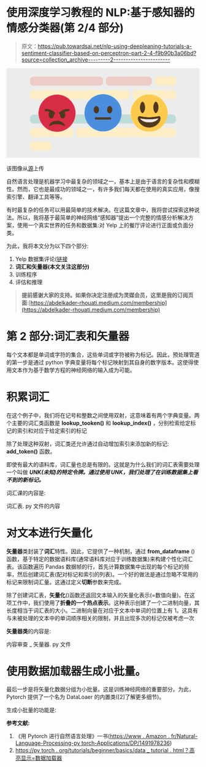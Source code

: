 # 使用深度学习教程的 NLP:基于感知器的情感分类器(第 2/4 部分)

> 原文：<https://pub.towardsai.net/nlp-using-deepleaning-tutorials-a-sentiment-classifier-based-on-perceptron-part-2-4-f9b90b3a06bd?source=collection_archive---------2----------------------->

![](img/200e6d7dac3e16f02cac84b56f94998b.png)

该图像从[源](https://hackernoon.com/drafts/523x232ih.png)上传

自然语言处理是机器学习中最复杂的领域之一，基本上是由于语言的复杂性和模糊性。然而，它也是最成功的领域之一，有许多我们每天都在使用的真实应用，像搜索引擎、翻译工具等等。

有时最复杂的任务可以用最简单的技术解决。在这篇文章中，我将尝试探索这种说法。所以，我将基于最简单的神经网络“感知器”提出一个完整的情感分析解决方案，使用一个真实世界的任务和数据集:对 Yelp 上的餐厅评论进行正面或负面分类。

为此，我将本文分为以下四个部分:

1.  Yelp 数据集评论([链接](/nlp-using-deepleaning-tutorials-a-sentiment-classifier-based-on-perceptron-part-1-4-712eefe20899)
2.  **词汇和矢量器(本文关注这部分)**
3.  训练程序
4.  评估和推理

> **提前感谢大家的支持。如果你决定注册成为灵媒会员，这里是我的订阅页面**:[https://abdelkader-rhouati.medium.com/membership](https://abdelkader-rhouati.medium.com/membership)

# 第 2 部分:**词汇表和矢量器**

每个文本都是单词或字符的集合，这些单词或字符被称为标记。因此，预处理管道的第一步是通过 python 字典变量将每个标记映射到其自身的数字版本。这使得使用文本作为基于数学方程的神经网络的输入成为可能。

# 积累词汇

在这个例子中，我们将在记号和整数之间使用双射，这意味着有两个字典变量。两个主要的词汇类函数是 **lookup_tooken()** 和 **lookup_index()** ，分别检索给定标记的索引和对应于给定索引的标记

除了处理这种双射，词汇类还允许通过自动增加索引来添加新的标记: **add_token()** 函数。

即使有最大的语料库，词汇量也总是有限的。这就是为什么我们的词汇表需要处理一个叫做 ***UNK(未知)的特定令牌。通过使用 UNK，我们处理了在训练数据集上看不到的新标记。***

词汇课的内容是:

词汇表. py 文件的内容

# **对文本进行矢量化**

**矢量器**类封装了**词汇**特性。因此，它提供了一种机制，通过 **from_dataframe** ()函数，基于特定的数据语料库(通常语料库对应于训练数据集)来构建个性化词汇表。该函数遍历 Pandas 数据帧的行，首先计算数据集中出现的每个标记的频率，然后创建词汇表(配对标记和索引的列表)。一个好的做法是通过忽略不常用的标记来限制词汇量。这通过定义**切断**参数来完成。

除了创建词汇表，**矢量化**()函数还返回文本输入的矢量化表示(=数值向量)。在这项工作中，我们使用了**折叠的一个热点表示**。这种表示创建了一个二进制向量，其长度相当于词汇表的大小。二进制向量在对应于文本中单词的位置上有 1。这具有与未被处理的文本中的单词顺序相关的限制，并且出现多次的标记仅被考虑一次

**矢量器类**的内容是:

内容审查 _ 矢量器. py 文件

# **使用数据加载器生成小批量。**

最后一步是将矢量化数据分组为小批量。这是训练神经网络的重要部分。为此，Pytorch 提供了一个名为 DataLoaer 的内置类([2]了解更多细节)。

生成小批量的功能是:

**参考文献:**

1.  《用 Pytorch 进行自然语言处理》一书([https://www . Amazon . fr/Natural-Language-Processing-py torch-Applications/DP/1491978236](https://www.amazon.fr/Natural-Language-Processing-Pytorch-Applications/dp/1491978236))
2.  [https://py torch . org/tutorials/beginner/basics/data _ tutorial . html？高亮显示=数据加载器](https://pytorch.org/tutorials/beginner/basics/data_tutorial.html?highlight=dataloader)